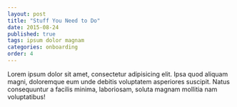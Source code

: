 ```yaml
---
layout: post
title: "Stuff You Need to Do"
date: 2015-08-24
published: true
tags: ipsum dolor magnam
categories: onboarding
order: 4
---
```


Lorem ipsum dolor sit amet, consectetur adipisicing elit. Ipsa quod aliquam magni, doloremque eum unde debitis voluptatem asperiores suscipit. Natus consequuntur a facilis minima, laboriosam, soluta magnam mollitia nam voluptatibus!

